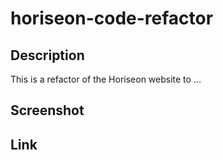 # horiseon-code-refactor

## Description

This is a refactor of the Horiseon website to ...

## Screenshot

## Link 